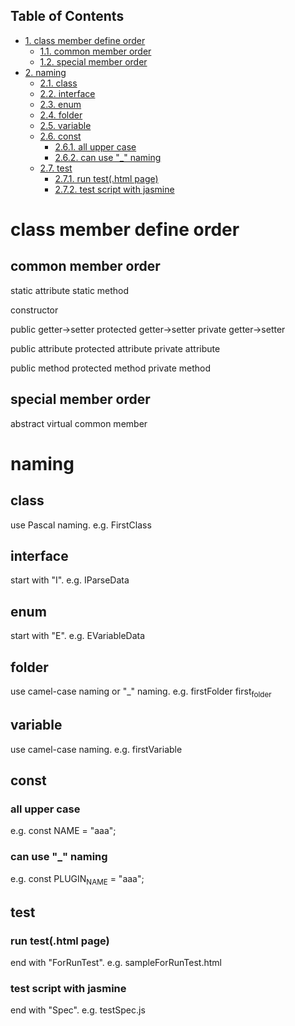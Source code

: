 <div id="table-of-contents">
<h2>Table of Contents</h2>
<div id="text-table-of-contents">
<ul>
<li><a href="#orgheadline3">1. class member define order</a>
<ul>
<li><a href="#orgheadline1">1.1. common member order</a></li>
<li><a href="#orgheadline2">1.2. special member order</a></li>
</ul>
</li>
<li><a href="#orgheadline15">2. naming</a>
<ul>
<li><a href="#orgheadline4">2.1. class</a></li>
<li><a href="#orgheadline5">2.2. interface</a></li>
<li><a href="#orgheadline6">2.3. enum</a></li>
<li><a href="#orgheadline7">2.4. folder</a></li>
<li><a href="#orgheadline8">2.5. variable</a></li>
<li><a href="#orgheadline11">2.6. const</a>
<ul>
<li><a href="#orgheadline9">2.6.1. all upper case</a></li>
<li><a href="#orgheadline10">2.6.2. can use "_" naming</a></li>
</ul>
</li>
<li><a href="#orgheadline14">2.7. test</a>
<ul>
<li><a href="#orgheadline12">2.7.1. run test(.html page)</a></li>
<li><a href="#orgheadline13">2.7.2. test script with jasmine</a></li>
</ul>
</li>
</ul>
</li>
</ul>
</div>
</div>

# class member define order<a id="orgheadline3"></a>

## common member order<a id="orgheadline1"></a>

static attribute
static method

constructor

public getter->setter
protected getter->setter
private getter->setter

public attribute
protected attribute
private attribute

public method
protected method
private method

## special member order<a id="orgheadline2"></a>

abstract
virtual
common member

# naming<a id="orgheadline15"></a>

## class<a id="orgheadline4"></a>

use Pascal naming.
e.g. 
FirstClass

## interface<a id="orgheadline5"></a>

start with "I".
e.g.
IParseData

## enum<a id="orgheadline6"></a>

start with "E".
e.g.
EVariableData

## folder<a id="orgheadline7"></a>

use camel-case naming or "\_" naming.
e.g.
firstFolder
first<sub>folder</sub>

## variable<a id="orgheadline8"></a>

use camel-case naming.
e.g.
firstVariable

## const<a id="orgheadline11"></a>

### all upper case<a id="orgheadline9"></a>

e.g.
const NAME = "aaa";

### can use "\_" naming<a id="orgheadline10"></a>

e.g.
const PLUGIN<sub>NAME</sub> = "aaa";

## test<a id="orgheadline14"></a>

### run test(.html page)<a id="orgheadline12"></a>

end with "ForRunTest".
e.g.
sampleForRunTest.html

### test script with jasmine<a id="orgheadline13"></a>

end with "Spec".
e.g.
testSpec.js